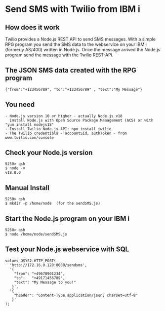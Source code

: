 # Send SMS with Twilio from IBM i

## How does it work

Twilio provides a Node.js REST API to send SMS messages. With a simple RPG program you send the SMS data to the webservice on your IBM i (formerly AS/400) written in Node.js. Once the message arrived the Node.js program send the message with the Twilio REST-API.

## The JSON SMS data created with the RPG program
```
{"from":"+123456789", "to":"+123456789" , "text":"My Message"}
```
## You need
```
- Node.js version 10 or higher - actually Node.js v18 
  install Node.js with Open Source Package Management (ACS) or with "yum install nodejs18"
- Install Twilio Node.js API: npm install twilio
- The Twilio credentials - accountSid, authToken - from www.twilio.com/console
```
## Check your Node.js version
```
5250> qsh
$ node -v
v18.0.0   
```
## Manual Install
```
5250> qsh
$ mkdir -p /home/node  (for the sendSMS.js)
```
## Start the Node.js program on your IBM i
```
5250> qsh
$ node /home/node/sendSMS.js
```
## Test your Node.js webservice with SQL
```
values QSYS2.HTTP_POST(
  'http://172.16.0.120:8080/sendsms',
  '{
    "from": "+49678901234",
    "to":   "+49171456789",
    "text": "My Message to you!"
   }',
  '{
    "header": "Content-Type,application/json; charset=utf-8"      
   }'
);
```
